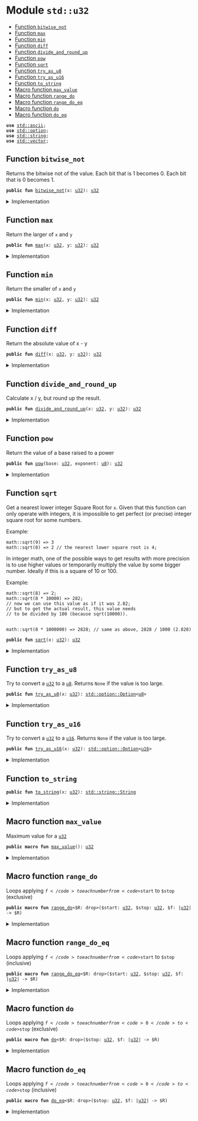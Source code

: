 
<a name="std_u32"></a>

# Module `std::u32`



-  [Function `bitwise_not`](#std_u32_bitwise_not)
-  [Function `max`](#std_u32_max)
-  [Function `min`](#std_u32_min)
-  [Function `diff`](#std_u32_diff)
-  [Function `divide_and_round_up`](#std_u32_divide_and_round_up)
-  [Function `pow`](#std_u32_pow)
-  [Function `sqrt`](#std_u32_sqrt)
-  [Function `try_as_u8`](#std_u32_try_as_u8)
-  [Function `try_as_u16`](#std_u32_try_as_u16)
-  [Function `to_string`](#std_u32_to_string)
-  [Macro function `max_value`](#std_u32_max_value)
-  [Macro function `range_do`](#std_u32_range_do)
-  [Macro function `range_do_eq`](#std_u32_range_do_eq)
-  [Macro function `do`](#std_u32_do)
-  [Macro function `do_eq`](#std_u32_do_eq)


<pre><code><b>use</b> <a href="../std/ascii.md#std_ascii">std::ascii</a>;
<b>use</b> <a href="../std/option.md#std_option">std::option</a>;
<b>use</b> <a href="../std/string.md#std_string">std::string</a>;
<b>use</b> <a href="../std/vector.md#std_vector">std::vector</a>;
</code></pre>



<a name="std_u32_bitwise_not"></a>

## Function `bitwise_not`

Returns the bitwise not of the value.
Each bit that is 1 becomes 0. Each bit that is 0 becomes 1.


<pre><code><b>public</b> <b>fun</b> <a href="../std/u32.md#std_u32_bitwise_not">bitwise_not</a>(x: <a href="../std/u32.md#std_u32">u32</a>): <a href="../std/u32.md#std_u32">u32</a>
</code></pre>



<details>
<summary>Implementation</summary>


<pre><code><b>public</b> <b>fun</b> <a href="../std/u32.md#std_u32_bitwise_not">bitwise_not</a>(x: <a href="../std/u32.md#std_u32">u32</a>): <a href="../std/u32.md#std_u32">u32</a> {
    x ^ <a href="../std/u32.md#std_u32_max_value">max_value</a>!()
}
</code></pre>



</details>

<a name="std_u32_max"></a>

## Function `max`

Return the larger of <code>x</code> and <code>y</code>


<pre><code><b>public</b> <b>fun</b> <a href="../std/u32.md#std_u32_max">max</a>(x: <a href="../std/u32.md#std_u32">u32</a>, y: <a href="../std/u32.md#std_u32">u32</a>): <a href="../std/u32.md#std_u32">u32</a>
</code></pre>



<details>
<summary>Implementation</summary>


<pre><code><b>public</b> <b>fun</b> <a href="../std/u32.md#std_u32_max">max</a>(x: <a href="../std/u32.md#std_u32">u32</a>, y: <a href="../std/u32.md#std_u32">u32</a>): <a href="../std/u32.md#std_u32">u32</a> {
    <a href="../std/macros.md#std_macros_num_max">std::macros::num_max</a>!(x, y)
}
</code></pre>



</details>

<a name="std_u32_min"></a>

## Function `min`

Return the smaller of <code>x</code> and <code>y</code>


<pre><code><b>public</b> <b>fun</b> <a href="../std/u32.md#std_u32_min">min</a>(x: <a href="../std/u32.md#std_u32">u32</a>, y: <a href="../std/u32.md#std_u32">u32</a>): <a href="../std/u32.md#std_u32">u32</a>
</code></pre>



<details>
<summary>Implementation</summary>


<pre><code><b>public</b> <b>fun</b> <a href="../std/u32.md#std_u32_min">min</a>(x: <a href="../std/u32.md#std_u32">u32</a>, y: <a href="../std/u32.md#std_u32">u32</a>): <a href="../std/u32.md#std_u32">u32</a> {
    <a href="../std/macros.md#std_macros_num_min">std::macros::num_min</a>!(x, y)
}
</code></pre>



</details>

<a name="std_u32_diff"></a>

## Function `diff`

Return the absolute value of x - y


<pre><code><b>public</b> <b>fun</b> <a href="../std/u32.md#std_u32_diff">diff</a>(x: <a href="../std/u32.md#std_u32">u32</a>, y: <a href="../std/u32.md#std_u32">u32</a>): <a href="../std/u32.md#std_u32">u32</a>
</code></pre>



<details>
<summary>Implementation</summary>


<pre><code><b>public</b> <b>fun</b> <a href="../std/u32.md#std_u32_diff">diff</a>(x: <a href="../std/u32.md#std_u32">u32</a>, y: <a href="../std/u32.md#std_u32">u32</a>): <a href="../std/u32.md#std_u32">u32</a> {
    <a href="../std/macros.md#std_macros_num_diff">std::macros::num_diff</a>!(x, y)
}
</code></pre>



</details>

<a name="std_u32_divide_and_round_up"></a>

## Function `divide_and_round_up`

Calculate x / y, but round up the result.


<pre><code><b>public</b> <b>fun</b> <a href="../std/u32.md#std_u32_divide_and_round_up">divide_and_round_up</a>(x: <a href="../std/u32.md#std_u32">u32</a>, y: <a href="../std/u32.md#std_u32">u32</a>): <a href="../std/u32.md#std_u32">u32</a>
</code></pre>



<details>
<summary>Implementation</summary>


<pre><code><b>public</b> <b>fun</b> <a href="../std/u32.md#std_u32_divide_and_round_up">divide_and_round_up</a>(x: <a href="../std/u32.md#std_u32">u32</a>, y: <a href="../std/u32.md#std_u32">u32</a>): <a href="../std/u32.md#std_u32">u32</a> {
    <a href="../std/macros.md#std_macros_num_divide_and_round_up">std::macros::num_divide_and_round_up</a>!(x, y)
}
</code></pre>



</details>

<a name="std_u32_pow"></a>

## Function `pow`

Return the value of a base raised to a power


<pre><code><b>public</b> <b>fun</b> <a href="../std/u32.md#std_u32_pow">pow</a>(base: <a href="../std/u32.md#std_u32">u32</a>, exponent: <a href="../std/u8.md#std_u8">u8</a>): <a href="../std/u32.md#std_u32">u32</a>
</code></pre>



<details>
<summary>Implementation</summary>


<pre><code><b>public</b> <b>fun</b> <a href="../std/u32.md#std_u32_pow">pow</a>(base: <a href="../std/u32.md#std_u32">u32</a>, exponent: <a href="../std/u8.md#std_u8">u8</a>): <a href="../std/u32.md#std_u32">u32</a> {
    <a href="../std/macros.md#std_macros_num_pow">std::macros::num_pow</a>!(base, exponent)
}
</code></pre>



</details>

<a name="std_u32_sqrt"></a>

## Function `sqrt`

Get a nearest lower integer Square Root for <code>x</code>. Given that this
function can only operate with integers, it is impossible
to get perfect (or precise) integer square root for some numbers.

Example:
```
math::sqrt(9) => 3
math::sqrt(8) => 2 // the nearest lower square root is 4;
```

In integer math, one of the possible ways to get results with more
precision is to use higher values or temporarily multiply the
value by some bigger number. Ideally if this is a square of 10 or 100.

Example:
```
math::sqrt(8) => 2;
math::sqrt(8 * 10000) => 282;
// now we can use this value as if it was 2.82;
// but to get the actual result, this value needs
// to be divided by 100 (because sqrt(10000)).


math::sqrt(8 * 1000000) => 2828; // same as above, 2828 / 1000 (2.828)
```


<pre><code><b>public</b> <b>fun</b> <a href="../std/u32.md#std_u32_sqrt">sqrt</a>(x: <a href="../std/u32.md#std_u32">u32</a>): <a href="../std/u32.md#std_u32">u32</a>
</code></pre>



<details>
<summary>Implementation</summary>


<pre><code><b>public</b> <b>fun</b> <a href="../std/u32.md#std_u32_sqrt">sqrt</a>(x: <a href="../std/u32.md#std_u32">u32</a>): <a href="../std/u32.md#std_u32">u32</a> {
    <a href="../std/macros.md#std_macros_num_sqrt">std::macros::num_sqrt</a>!&lt;<a href="../std/u32.md#std_u32">u32</a>, <a href="../std/u64.md#std_u64">u64</a>&gt;(x, 32)
}
</code></pre>



</details>

<a name="std_u32_try_as_u8"></a>

## Function `try_as_u8`

Try to convert a <code><a href="../std/u32.md#std_u32">u32</a></code> to a <code><a href="../std/u8.md#std_u8">u8</a></code>. Returns <code>None</code> if the value is too large.


<pre><code><b>public</b> <b>fun</b> <a href="../std/u32.md#std_u32_try_as_u8">try_as_u8</a>(x: <a href="../std/u32.md#std_u32">u32</a>): <a href="../std/option.md#std_option_Option">std::option::Option</a>&lt;<a href="../std/u8.md#std_u8">u8</a>&gt;
</code></pre>



<details>
<summary>Implementation</summary>


<pre><code><b>public</b> <b>fun</b> <a href="../std/u32.md#std_u32_try_as_u8">try_as_u8</a>(x: <a href="../std/u32.md#std_u32">u32</a>): Option&lt;<a href="../std/u8.md#std_u8">u8</a>&gt; {
    <a href="../std/macros.md#std_macros_try_as_u8">std::macros::try_as_u8</a>!(x)
}
</code></pre>



</details>

<a name="std_u32_try_as_u16"></a>

## Function `try_as_u16`

Try to convert a <code><a href="../std/u32.md#std_u32">u32</a></code> to a <code><a href="../std/u16.md#std_u16">u16</a></code>. Returns <code>None</code> if the value is too large.


<pre><code><b>public</b> <b>fun</b> <a href="../std/u32.md#std_u32_try_as_u16">try_as_u16</a>(x: <a href="../std/u32.md#std_u32">u32</a>): <a href="../std/option.md#std_option_Option">std::option::Option</a>&lt;<a href="../std/u16.md#std_u16">u16</a>&gt;
</code></pre>



<details>
<summary>Implementation</summary>


<pre><code><b>public</b> <b>fun</b> <a href="../std/u32.md#std_u32_try_as_u16">try_as_u16</a>(x: <a href="../std/u32.md#std_u32">u32</a>): Option&lt;<a href="../std/u16.md#std_u16">u16</a>&gt; {
    <a href="../std/macros.md#std_macros_try_as_u16">std::macros::try_as_u16</a>!(x)
}
</code></pre>



</details>

<a name="std_u32_to_string"></a>

## Function `to_string`



<pre><code><b>public</b> <b>fun</b> <a href="../std/u32.md#std_u32_to_string">to_string</a>(x: <a href="../std/u32.md#std_u32">u32</a>): <a href="../std/string.md#std_string_String">std::string::String</a>
</code></pre>



<details>
<summary>Implementation</summary>


<pre><code><b>public</b> <b>fun</b> <a href="../std/u32.md#std_u32_to_string">to_string</a>(x: <a href="../std/u32.md#std_u32">u32</a>): String {
    <a href="../std/macros.md#std_macros_num_to_string">std::macros::num_to_string</a>!(x)
}
</code></pre>



</details>

<a name="std_u32_max_value"></a>

## Macro function `max_value`

Maximum value for a <code><a href="../std/u32.md#std_u32">u32</a></code>


<pre><code><b>public</b> <b>macro</b> <b>fun</b> <a href="../std/u32.md#std_u32_max_value">max_value</a>(): <a href="../std/u32.md#std_u32">u32</a>
</code></pre>



<details>
<summary>Implementation</summary>


<pre><code><b>public</b> <b>macro</b> <b>fun</b> <a href="../std/u32.md#std_u32_max_value">max_value</a>(): <a href="../std/u32.md#std_u32">u32</a> {
    0xFFFF_FFFF
}
</code></pre>



</details>

<a name="std_u32_range_do"></a>

## Macro function `range_do`

Loops applying <code>$f</code> to each number from <code>$start</code> to <code>$stop</code> (exclusive)


<pre><code><b>public</b> <b>macro</b> <b>fun</b> <a href="../std/u32.md#std_u32_range_do">range_do</a>&lt;$R: drop&gt;($start: <a href="../std/u32.md#std_u32">u32</a>, $stop: <a href="../std/u32.md#std_u32">u32</a>, $f: |<a href="../std/u32.md#std_u32">u32</a>| -&gt; $R)
</code></pre>



<details>
<summary>Implementation</summary>


<pre><code><b>public</b> <b>macro</b> <b>fun</b> <a href="../std/u32.md#std_u32_range_do">range_do</a>&lt;$R: drop&gt;($start: <a href="../std/u32.md#std_u32">u32</a>, $stop: <a href="../std/u32.md#std_u32">u32</a>, $f: |<a href="../std/u32.md#std_u32">u32</a>| -&gt; $R) {
    <a href="../std/macros.md#std_macros_range_do">std::macros::range_do</a>!($start, $stop, $f)
}
</code></pre>



</details>

<a name="std_u32_range_do_eq"></a>

## Macro function `range_do_eq`

Loops applying <code>$f</code> to each number from <code>$start</code> to <code>$stop</code> (inclusive)


<pre><code><b>public</b> <b>macro</b> <b>fun</b> <a href="../std/u32.md#std_u32_range_do_eq">range_do_eq</a>&lt;$R: drop&gt;($start: <a href="../std/u32.md#std_u32">u32</a>, $stop: <a href="../std/u32.md#std_u32">u32</a>, $f: |<a href="../std/u32.md#std_u32">u32</a>| -&gt; $R)
</code></pre>



<details>
<summary>Implementation</summary>


<pre><code><b>public</b> <b>macro</b> <b>fun</b> <a href="../std/u32.md#std_u32_range_do_eq">range_do_eq</a>&lt;$R: drop&gt;($start: <a href="../std/u32.md#std_u32">u32</a>, $stop: <a href="../std/u32.md#std_u32">u32</a>, $f: |<a href="../std/u32.md#std_u32">u32</a>| -&gt; $R) {
    <a href="../std/macros.md#std_macros_range_do_eq">std::macros::range_do_eq</a>!($start, $stop, $f)
}
</code></pre>



</details>

<a name="std_u32_do"></a>

## Macro function `do`

Loops applying <code>$f</code> to each number from <code>0</code> to <code>$stop</code> (exclusive)


<pre><code><b>public</b> <b>macro</b> <b>fun</b> <a href="../std/u32.md#std_u32_do">do</a>&lt;$R: drop&gt;($stop: <a href="../std/u32.md#std_u32">u32</a>, $f: |<a href="../std/u32.md#std_u32">u32</a>| -&gt; $R)
</code></pre>



<details>
<summary>Implementation</summary>


<pre><code><b>public</b> <b>macro</b> <b>fun</b> <a href="../std/u32.md#std_u32_do">do</a>&lt;$R: drop&gt;($stop: <a href="../std/u32.md#std_u32">u32</a>, $f: |<a href="../std/u32.md#std_u32">u32</a>| -&gt; $R) {
    <a href="../std/macros.md#std_macros_do">std::macros::do</a>!($stop, $f)
}
</code></pre>



</details>

<a name="std_u32_do_eq"></a>

## Macro function `do_eq`

Loops applying <code>$f</code> to each number from <code>0</code> to <code>$stop</code> (inclusive)


<pre><code><b>public</b> <b>macro</b> <b>fun</b> <a href="../std/u32.md#std_u32_do_eq">do_eq</a>&lt;$R: drop&gt;($stop: <a href="../std/u32.md#std_u32">u32</a>, $f: |<a href="../std/u32.md#std_u32">u32</a>| -&gt; $R)
</code></pre>



<details>
<summary>Implementation</summary>


<pre><code><b>public</b> <b>macro</b> <b>fun</b> <a href="../std/u32.md#std_u32_do_eq">do_eq</a>&lt;$R: drop&gt;($stop: <a href="../std/u32.md#std_u32">u32</a>, $f: |<a href="../std/u32.md#std_u32">u32</a>| -&gt; $R) {
    <a href="../std/macros.md#std_macros_do_eq">std::macros::do_eq</a>!($stop, $f)
}
</code></pre>



</details>


[//]: # ("File containing references which can be used from documentation")
